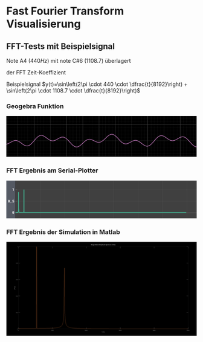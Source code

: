 # Fast Fourier Transform Visualisierung
## FFT-Tests mit Beispielsignal
Note A4 ($440Hz$) mit note C#6 ($1108.7$) überlagert

der FFT Zeit-Koeffizient 

Beispielsignal $y(t)=\sin\left(2\pi \cdot 440 \cdot \dfrac{t}{8192}\right) + \sin\left(2\pi \cdot 1108.7 \cdot \dfrac{t}{8192}\right)$
### Geogebra Funktion
![Geogebra Funktion](./Pasted%20image%2020221130111604.png)
### FFT Ergebnis am Serial-Plotter
![FFT Ergebnis am Serial-Plotter](./Pasted%20image%2020221130110318.png)

### FFT Ergebnis der Simulation in Matlab
![FFT Ergebnis der Simulation in Matlab](./Pasted%20image%2020221130112335.png)
